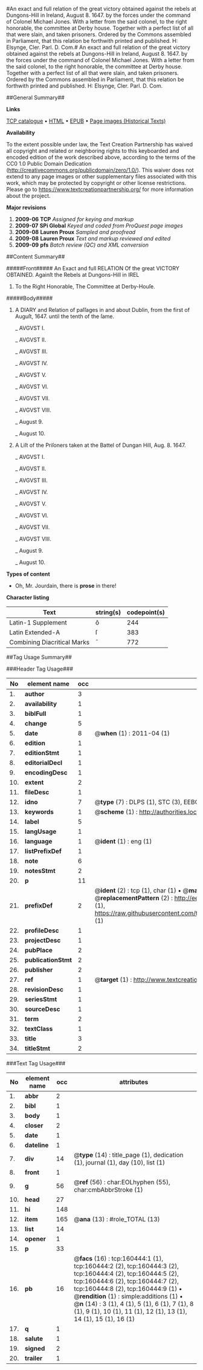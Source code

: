#An exact and full relation of the great victory obtained against the rebels at Dungons-Hill in Ireland, August 8. 1647. by the forces under the command of Colonel Michael Jones. With a letter from the said colonel, to the right honorable, the committee at Derby house. Together with a perfect list of all that were slain, and taken prisoners. Ordered by the Commons assembled in Parliament, that this relation be forthwith printed and published. H: Elsynge, Cler. Parl. D. Com.#
An exact and full relation of the great victory obtained against the rebels at Dungons-Hill in Ireland, August 8. 1647. by the forces under the command of Colonel Michael Jones. With a letter from the said colonel, to the right honorable, the committee at Derby house. Together with a perfect list of all that were slain, and taken prisoners. Ordered by the Commons assembled in Parliament, that this relation be forthwith printed and published. H: Elsynge, Cler. Parl. D. Com.

##General Summary##

**Links**

[TCP catalogue](http://www.ota.ox.ac.uk/tcp/)  • 
[HTML](http://tei.it.ox.ac.uk/tcp/Texts-HTML/free/A92/A92023.html)  • 
[EPUB](http://tei.it.ox.ac.uk/tcp/Texts-EPUB/free/A92/A92023.epub) • 
[Page images (Historical Texts)](https://historicaltexts.jisc.ac.uk/eebo-99862324e)

**Availability**

To the extent possible under law, the Text Creation Partnership has waived all copyright and related or neighboring rights to this keyboarded and encoded edition of the work described above, according to the terms of the CC0 1.0 Public Domain Dedication (http://creativecommons.org/publicdomain/zero/1.0/). This waiver does not extend to any page images or other supplementary files associated with this work, which may be protected by copyright or other license restrictions. Please go to https://www.textcreationpartnership.org/ for more information about the project.

**Major revisions**

1. __2009-06__ __TCP__ *Assigned for keying and markup*
1. __2009-07__ __SPi Global__ *Keyed and coded from ProQuest page images*
1. __2009-08__ __Lauren Proux__ *Sampled and proofread*
1. __2009-08__ __Lauren Proux__ *Text and markup reviewed and edited*
1. __2009-09__ __pfs__ *Batch review (QC) and XML conversion*

##Content Summary##

#####Front#####
An Exact and full RELATION Of the great VICTORY OBTAINED. Againſt the Rebels at Dungons-Hill in IREL
1. To the Right Honorable, The Committee at Derby-Houſe.

#####Body#####

1. A DIARY and Relation of paſſages in and about Dublin, from the first of Auguſt, 1647. until the tenth of the ſame.

    _ AVGVST I.

    _ AVGVST II.

    _ AVGVST III.

    _ AVGVST IV.

    _ AVGVST V.

    _ AVGVST VI.

    _ AVGVST VII.

    _ AVGVST VIII.

    _ August 9.

    _ August 10.

1. A Liſt of the Priſoners taken at the Battel of Dungan Hill, Aug. 8. 1647.

    _ AVGVST I.

    _ AVGVST II.

    _ AVGVST III.

    _ AVGVST IV.

    _ AVGVST V.

    _ AVGVST VI.

    _ AVGVST VII.

    _ AVGVST VIII.

    _ August 9.

    _ August 10.

**Types of content**

  * Oh, Mr. Jourdain, there is **prose** in there!

**Character listing**


|Text|string(s)|codepoint(s)|
|---|---|---|
|Latin-1 Supplement|ô|244|
|Latin Extended-A|ſ|383|
|Combining             Diacritical Marks|̄|772|

##Tag Usage Summary##

###Header Tag Usage###

|No|element name|occ|attributes|
|---|---|---|---|
|1.|__author__|3||
|2.|__availability__|1||
|3.|__biblFull__|1||
|4.|__change__|5||
|5.|__date__|8| @__when__ (1) : 2011-04 (1)|
|6.|__edition__|1||
|7.|__editionStmt__|1||
|8.|__editorialDecl__|1||
|9.|__encodingDesc__|1||
|10.|__extent__|2||
|11.|__fileDesc__|1||
|12.|__idno__|7| @__type__ (7) : DLPS (1), STC (3), EEBO-CITATION (1), PROQUEST (1), VID (1)|
|13.|__keywords__|1| @__scheme__ (1) : http://authorities.loc.gov/ (1)|
|14.|__label__|5||
|15.|__langUsage__|1||
|16.|__language__|1| @__ident__ (1) : eng (1)|
|17.|__listPrefixDef__|1||
|18.|__note__|6||
|19.|__notesStmt__|2||
|20.|__p__|11||
|21.|__prefixDef__|2| @__ident__ (2) : tcp (1), char (1)  •  @__matchPattern__ (2) : ([0-9\-]+):([0-9IVX]+) (1), (.+) (1)  •  @__replacementPattern__ (2) : http://eebo.chadwyck.com/downloadtiff?vid=$1&page=$2 (1), https://raw.githubusercontent.com/textcreationpartnership/Texts/master/tcpchars.xml#$1 (1)|
|22.|__profileDesc__|1||
|23.|__projectDesc__|1||
|24.|__pubPlace__|2||
|25.|__publicationStmt__|2||
|26.|__publisher__|2||
|27.|__ref__|1| @__target__ (1) : http://www.textcreationpartnership.org/docs/. (1)|
|28.|__revisionDesc__|1||
|29.|__seriesStmt__|1||
|30.|__sourceDesc__|1||
|31.|__term__|2||
|32.|__textClass__|1||
|33.|__title__|3||
|34.|__titleStmt__|2||


###Text Tag Usage###

|No|element name|occ|attributes|
|---|---|---|---|
|1.|__abbr__|2||
|2.|__bibl__|1||
|3.|__body__|1||
|4.|__closer__|2||
|5.|__date__|1||
|6.|__dateline__|1||
|7.|__div__|14| @__type__ (14) : title_page (1), dedication (1), journal (1), day (10), list (1)|
|8.|__front__|1||
|9.|__g__|56| @__ref__ (56) : char:EOLhyphen (55), char:cmbAbbrStroke (1)|
|10.|__head__|27||
|11.|__hi__|148||
|12.|__item__|165| @__ana__ (13) : #role_TOTAL (13)|
|13.|__list__|14||
|14.|__opener__|1||
|15.|__p__|33||
|16.|__pb__|16| @__facs__ (16) : tcp:160444:1 (1), tcp:160444:2 (2), tcp:160444:3 (2), tcp:160444:4 (2), tcp:160444:5 (2), tcp:160444:6 (2), tcp:160444:7 (2), tcp:160444:8 (2), tcp:160444:9 (1)  •  @__rendition__ (1) : simple:additions (1)  •  @__n__ (14) : 3 (1), 4 (1), 5 (1), 6 (1), 7 (1), 8 (1), 9 (1), 10 (1), 11 (1), 12 (1), 13 (1), 14 (1), 15 (1), 16 (1)|
|17.|__q__|1||
|18.|__salute__|1||
|19.|__signed__|2||
|20.|__trailer__|1||

